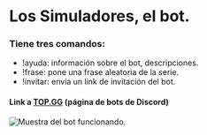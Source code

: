 # Los Simuladores, el bot.
### Tiene tres comandos:
* !ayuda: información sobre el bot, descripciones.
* !frase: pone una frase aleatoria de la serie.
* !invitar: envia un link de invitación del bot.
#### Link a [TOP.GG](https://top.gg/bot/708755176785444905) (página de bots de Discord)

![Muestra del bot funcionando.](https://i.imgur.com/Prp4gpb.png)
